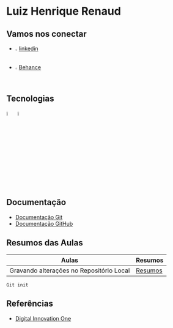 # Luiz Henrique Renaud

## Vamos nos conectar 
- <img width=1% src="https://cdn.jsdelivr.net/gh/devicons/devicon/icons/linkedin/linkedin-original.svg" /> [linkedin](https://www.linkedin.com/in/luizrenaud/)
- <img width=1% src="https://cdn.jsdelivr.net/gh/devicons/devicon/icons/behance/behance-original.svg" /> [Behance](https://www.behance.net/Renaudluiz)

## Tecnologias
<img width=5% src="https://cdn.jsdelivr.net/gh/devicons/devicon/icons/python/python-original-wordmark.svg" />      
<img width=5% src=””>



##  Documentação
- [Documentação Git](https://git-scm.com/doc)
- [Documentação GitHub](https://docs.github.com/)

## Resumos das Aulas

| Aulas | Resumos |
|------ |---------|
| Gravando alterações no Repositório Local | [Resumos](www.dio.com.br)

```
Git init
```


## Referências
- [Digital Innovation One](www.dio.com/me)


      
